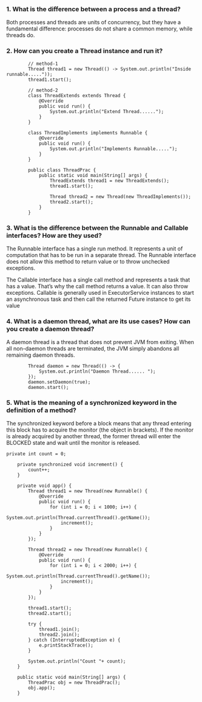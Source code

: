 ### 1.  What is the difference between a process and a thread?

Both processes and threads are units of concurrency, but they have a fundamental difference: processes do not share a 
common memory, while threads do.   


### 2. How can you create a Thread instance and run it?   
```
        // method-1
        Thread thread1 = new Thread(() -> System.out.println("Inside runnable....."));
        thread1.start();
        
        // method-2
        class ThreadExtends extends Thread {
            @Override
            public void run() {
                System.out.println("Extend Thread......");
            }
        }
        
        class ThreadImplements implements Runnable {
            @Override
            public void run() {
                System.out.println("Implements Runnable.....");
            }
        }
        
        public class ThreadPrac {
            public static void main(String[] args) {
                ThreadExtends thread1 = new ThreadExtends();
                thread1.start();
                
                Thread thread2 = new Thread(new ThreadImplements());
                thread2.start();
            }
        }
``` 


### 3. What is the difference between the Runnable and Callable interfaces? How are they used?
The Runnable interface has a single run method. It represents a unit of computation that has to be run in a separate
thread. The Runnable interface does not allow this method to return value or to throw unchecked exceptions.

The Callable interface has a single call method and represents a task that has a value. 
That’s why the call method returns a value. It can also throw exceptions. Callable is generally used in 
ExecutorService instances to start an asynchronous task and then call the returned Future instance to get its value


### 4. What is a daemon thread, what are its use cases? How can you create a daemon thread?
A daemon thread is a thread that does not prevent JVM from exiting. When all non-daemon threads are terminated,
the JVM simply abandons all remaining daemon threads.   
```
        Thread daemon = new Thread(() -> {
            System.out.println("Daemon Thread...... ");
        });
        daemon.setDaemon(true);
        daemon.start();
```  

### 5. What is the meaning of a synchronized keyword in the definition of a method? 
The synchronized keyword before a block means that any thread entering this block has to acquire the monitor
(the object in brackets). If the monitor is already acquired by another thread, the former thread will enter
the BLOCKED state and wait until the monitor is released.
```
private int count = 0;

    private synchronized void increment() {
        count++;
    }

    private void app() {
        Thread thread1 = new Thread(new Runnable() {
            @Override
            public void run() {
                for (int i = 0; i < 1000; i++) {
                    System.out.println(Thread.currentThread().getName());
                    increment();
                }
            }
        });

        Thread thread2 = new Thread(new Runnable() {
            @Override
            public void run() {
                for (int i = 0; i < 2000; i++) {
                    System.out.println(Thread.currentThread().getName());
                    increment();
                }
            }
        });

        thread1.start();
        thread2.start();

        try {
            thread1.join();
            thread2.join();
        } catch (InterruptedException e) {
            e.printStackTrace();
        }

        System.out.println("Count "+ count);
    }

    public static void main(String[] args) {
        ThreadPrac obj = new ThreadPrac();
        obj.app();
    }
    
```


